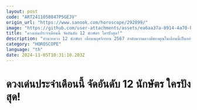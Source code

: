 ```yaml
---
layout: post
code: "ART2411050847P5GEJV"
origin_url: "https://www.sanook.com/horoscope/292899/"
image: "https://github.com/user-attachments/assets/ea6aa37a-8914-4a70-b317-f79d8a0f1231"
title: "ดวงเด่นประจำเดือนนี้ จัดอันดับ 12 นักษัตร ใครปังสุด!"
description: "ทำนายดวง 12 นักษัตร เดือนพฤศจิกายน 2567 ลำดับความดวงดีของคุณในเดือนนี้เป็นอย่างไร "
category: "HOROSCOPE"
language: "th"
date: 2024-11-05T10:31:10.203Z
---
```


# ดวงเด่นประจำเดือนนี้ จัดอันดับ 12 นักษัตร ใครปังสุด!